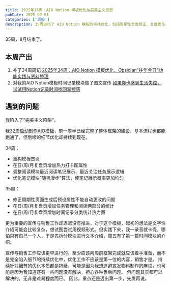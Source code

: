 ```yaml
---
title: 2025年35周：AIO Notion 模板优化与完美主义反思
pubDate: 2025-09-03
categories: ['周报']
description: 35周进行了 AIO Notion 模板的持续优化，包括周期性页面修正、复盘页任务与阅读统计、时间记录热力图等更新。同时反思自己陷入完美主义拖延，宣传与销售工作迟迟未推进，强调“先发再说”。
---
```


35周，8月结束了。

## 本周产出

1. 补了34周周记
   [2025年34周：AIO Notion 模板优化、Obsidian"往年今日"功能实践与资料整理](https://whyya.xyz/posts/20250827/)
2. 对我的AIO Notion模板时间记录模块做了图文宣传
   [如果你也感到生活失控，试试用Notion记录时间找回掌控感](https://blog.whyya.blog/2025/08/notion.html)

## 遇到的问题

我陷入了“完美主义陷阱”。

我[32周启动制作AIO模板](https://whyya.xyz/posts/20250813/)，前一周半已经完整了整体框架的建设，基本流程也都能跑通了，但后续的细节优化却持续到现在。

34周：

- 重构模板首页
- 在日/周/月复盘页增加热力打卡图属性
- 调整阅读模块最近阅读笔记展示、最近关注任务展示逻辑
- 优化笔记模块“随机漫步”算法，使笔记展示概率更加均匀

35周：

- 修正周期性页面生成后预设属性不能自动更改的问题
- 在日/周/月复盘页增加任务管理和阅读两部分的统计
- 在日/周/月复盘页增加时间记录分类统计热力图

更为重要的宣传与销售工作却迟迟没有推进，对于这个模板，起初的想法是文字性介绍可能会比较复杂，想试图尝试用视频形式。但实践下来，我一录音就卡壳，哪怕只有自己一个人，于是先拆分模块进行文本介绍，周五有了第一篇时间模块的介绍。

宣传与销售工作应该更早进行的，至少应该两周前框架完成就应该着手准备，而不是完全陷入细节的持续优化中，优化工作不应该是第一位的内容，销售才是。
持续针对细节的优化本质都是拖延，可能是因为我想逃避宣发物料制作的麻烦，也可能是因为我知道还有一些问题没有解决，担心各种售后问题。
但问题其实都可以解决的，无非是难易程度而已。
因此，重点还是迈出第一步，先发再说。
